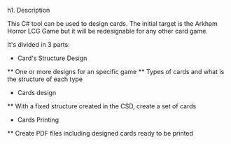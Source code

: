 h1. Description

This C# tool can be used to design cards. The initial target is the Arkham Horror LCG Game but it will be redesignable for any other card game.

It's divided in 3 parts:

* Card's Structure Design

** One or more designs for an specific game
** Types of cards and what is the structure of each type

* Cards design

** With a fixed structure created in the CSD, create a set of cards

* Cards Printing

** Create PDF files including designed cards ready to be printed
